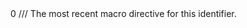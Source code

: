 <dec f='llvm/clang/include/clang/Lex/Preprocessor.h' l='577' type='clang::MacroDirective *'/>
<use f='llvm/clang/include/clang/Lex/Preprocessor.h' l='592' u='w' c='_ZN5clang12Preprocessor15ModuleMacroInfoC1EPNS_14MacroDirectiveE'/>
<use f='llvm/clang/include/clang/Lex/Preprocessor.h' l='646' u='r' c='_ZNK5clang12Preprocessor10MacroState9getLatestEv'/>
<use f='llvm/clang/include/clang/Lex/Preprocessor.h' l='652' u='w' c='_ZN5clang12Preprocessor10MacroState9setLatestEPNS_14MacroDirectiveE'/>
<offset>0</offset>
<doc f='llvm/clang/include/clang/Lex/Preprocessor.h' l='576'>/// The most recent macro directive for this identifier.</doc>
<use f='llvm/clang/lib/Lex/PPMacroExpansion.cpp' l='229' u='r' c='_ZN5clang12Preprocessor21updateModuleMacroInfoEPKNS_14IdentifierInfoERNS0_15ModuleMacroInfoE'/>

